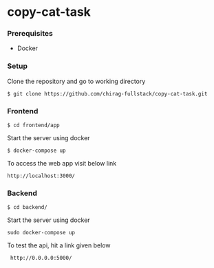 # copy-cat-task

### **Prerequisites**
- Docker

### **Setup**
Clone the repository and go to working directory

`$ git clone https://github.com/chirag-fullstack/copy-cat-task.git`

### **Frontend**

`$ cd frontend/app`

Start the server using docker

`$ docker-compose up`

To access the web app visit below link

`http://localhost:3000/`

### **Backend**

`$ cd backend/`

Start the server using docker

`sudo docker-compose up`

To test the api, hit a link given below

`
http://0.0.0.0:5000/`